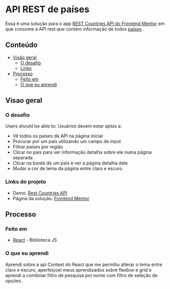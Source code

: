 # API REST de países

Essa é uma solução para o app [REST Countries API do Frontend Mentor](https://www.frontendmentor.io/challenges/rest-countries-api-with-color-theme-switcher-5cacc469fec04111f7b848ca) em que consome a API rest que contém informação de todos [países](https://restcountries.com/) .

## Conteúdo

- [Visão geral](#visao-geral)
  - [O desafio](#o-desafio)
  - [Links](#links-do-projeto)
- [Processo](#processo)
  - [Feito em](#feito-em)
  - [O que eu aprendi](#o-que-eu-aprendi)

## Visao geral

### O desafio

Users should be able to:
Usuários devem estar aptos a:

- Vê todos os países da API na página inicial
- Procurar por um país utilizando um campo de input
- Filtrar países por região
- Clicar no país para ver informação detalha sobre ele numa página separada
- Clicar na borda de um país e ver a página detalha dele
- Mudar a cor de tema da página entre claro e escuro

### Links do projeto

- Demo: [Rest Countries API](https://rest-countries-api-drab.vercel.app/)
- Página da solução: [Frontend Mentor](https://www.frontendmentor.io/solutions/rest-countries-api-with-react-and-react-router-ox-_aI656B)

## Processo

### Feito em

- [React](https://reactjs.org/) - Biblioteca JS

### O que eu aprendi

Aprendi sobre a api Context do React que me permitiu alterar o tema entre claro e escuro, aperfeiçoei meus aprendizados sobre flexbox e grid e aprendi a combinar filtro de pesquisa por nome com filtro de seleção de opções.
